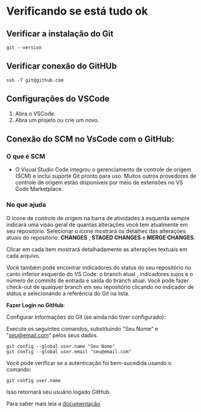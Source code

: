 # Verificando se está tudo ok

## Verificar a instalação do Git

```console
git --version
```

## Verificar conexão do GitHUb

```console
ssh -T git@github.com
```


## Configurações do VSCode

1. Abra o VSCode.
2. Abra um projeto ou crie um novo.

## Conexão do SCM no VsCode com o GitHub:

### O que é SCM

- O Visual Studio Code integrou o gerenciamento de controle de origem (SCM) e inclui suporte Git pronto para uso. Muitos outros provedores de controle de origem estão disponíveis por meio de extensões no VS Code Marketplace.

### No que ajuda

O ícone de controle de origem na barra de atividades à esquerda sempre indicará uma visão geral de quantas alterações você tem atualmente em seu repositório. Selecionar o ícone mostrará os detalhes das alterações atuais do repositório: **CHANGES** , **STAGED CHANGES** e **MERGE CHANGES**.

Clicar em cada item mostrará detalhadamente as alterações textuais em cada arquivo. 

Você também pode encontrar indicadores do status do seu repositório no canto inferior esquerdo do VS Code: o branch atual , indicadores sujos e o número de commits de entrada e saída do branch atual. Você pode fazer check-out de qualquer branch em seu repositório clicando no indicador de status e selecionando a referência do Git na lista.

**Fazer Login no GitHub**:

Configurar Informações do Git (se ainda não tiver configurado):

Execute os seguintes comandos, substituindo "Seu Nome" e "seu@email.com" pelos seus dados.

```console
git config --global user.name "Seu Nome"
git config --global user.email "seu@email.com"

```

Você pode verificar se a autenticação foi bem-sucedida usando o comando:

```console
git config user.name
```

Isso retornará seu usuário logado GitHub.


Para saber mais leia a [documentação](https://code.visualstudio.com/docs/sourcecontrol/overview)